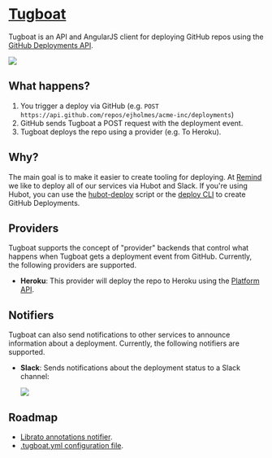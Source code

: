 # [Tugboat](https://github.com/ejholmes/tugboat)

Tugboat is an API and AngularJS client for deploying GitHub repos using the [GitHub Deployments API](http://developer.github.com/v3/repos/deployments/).

![](https://s3.amazonaws.com/ejholmes.github.com/ioiPx.png)

## What happens?

1. You trigger a deploy via GitHub (e.g. `POST https://api.github.com/repos/ejholmes/acme-inc/deployments`)
2. GitHub sends Tugboat a POST request with the deployment event.
3. Tugboat deploys the repo using a provider (e.g. To Heroku).

## Why?

The main goal is to make it easier to create tooling for deploying. At [Remind](https://remind.com)
we like to deploy all of our services via Hubot and Slack. If you're using Hubot, you can use
the [hubot-deploy](https://github.com/remind101/hubot-deploy) script or the [deploy CLI](https://github.com/remind101/deploy)
to create GitHub Deployments.

## Providers

Tugboat supports the concept of "provider" backends that control what happens
when Tugboat gets a deployment event from GitHub. Currently, the following
providers are supported.

* **Heroku**: This provider will deploy the repo to Heroku using the [Platform API](https://devcenter.heroku.com/articles/platform-api-reference#build).

## Notifiers

Tugboat can also send notifications to other services to announce information
about a deployment. Currently, the following notifiers are supported.

* **Slack**: Sends notifications about the deployment status to a Slack channel:
  
  ![](https://s3.amazonaws.com/ejholmes.github.com/hpi95.png)

## Roadmap

* [Librato annotations notifier](https://github.com/ejholmes/tugboat/issues/7).
* [.tugboat.yml configuration file](https://github.com/ejholmes/tugboat/issues/8).
